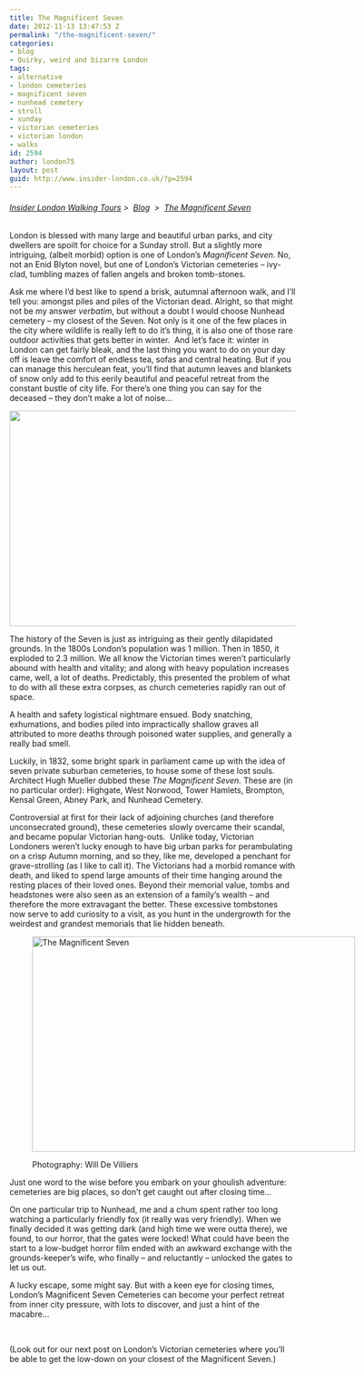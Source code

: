 ```yaml
---
title: The Magnificent Seven
date: 2012-11-13 13:47:53 Z
permalink: "/the-magnificent-seven/"
categories:
- blog
- Quirky, weird and bizarre London
tags:
- alternative
- london cemeteries
- magnificent seven
- nunhead cemetery
- stroll
- sunday
- victorian cemeteries
- victorian london
- walks
id: 2594
author: london75
layout: post
guid: http://www.insider-london.co.uk/?p=2594
---
```


###### [Insider London Walking Tours](http://www.insider-london.co.uk "Insider London home page") >  [Blog](http://www.insider-london.co.uk/blog/ "Insider London Blog")  >  [The Magnificent Seven](http://www.insider-london.co.uk/blog/2012/11/13/the-magnificent-seven/ "The Magnificent Seven")

London is blessed with many large and beautiful urban parks, and city dwellers are spoilt for choice for a Sunday stroll. But a slightly more intriguing, (albeit morbid) option is one of London’s _Magnificent Seven._ No, not an Enid Blyton novel, but one of London’s Victorian cemeteries &#8211; ivy-clad, tumbling mazes of fallen angels and broken tomb-stones.

Ask me where I’d best like to spend a brisk, autumnal afternoon walk, and I’ll tell you: amongst piles and piles of the Victorian dead. Alright, so that might not be my answer _verbatim_, but without a doubt I would choose Nunhead cemetery &#8211; my closest of the Seven. Not only is it one of the few places in the city where wildlife is really left to do it’s thing, it is also one of those rare outdoor activities that gets better in winter.  And let’s face it: winter in London can get fairly bleak, and the last thing you want to do on your day off is leave the comfort of endless tea, sofas and central heating. But if you can manage this herculean feat, you’ll find that autumn leaves and blankets of snow only add to this eerily beautiful and peaceful retreat from the constant bustle of city life. For there’s one thing you can say for the deceased &#8211; they don’t make a lot of noise…

<p style="text-align: left">
  <a href="/wp-content/uploads/2012/11/nunhead12.jpg"><img class="size-full wp-image-2627 aligncenter" src="/wp-content/uploads/2012/11/nunhead12.jpg" alt="" width="569" height="379" /></a>
</p>

The history of the Seven is just as intriguing as their gently dilapidated grounds. In the 1800s London’s population was 1 million. Then in 1850, it exploded to 2.3 million. We all know the Victorian times weren’t particularly abound with health and vitality; and along with heavy population increases came, well, a lot of deaths. Predictably, this presented the problem of what to do with all these extra corpses, as church cemeteries rapidly ran out of space.

A health and safety logistical nightmare ensued. Body snatching, exhumations, and bodies piled into impractically shallow graves all attributed to more deaths through poisoned water supplies, and generally a really bad smell.

Luckily, in 1832, some bright spark in parliament came up with the idea of seven private suburban cemeteries, to house some of these lost souls. Architect Hugh Mueller dubbed these _The Magnificent Seven._ These are (in no particular order): Highgate, West Norwood, Tower Hamlets, Brompton, Kensal Green, Abney Park, and Nunhead Cemetery.

Controversial at first for their lack of adjoining churches (and therefore unconsecrated ground), these cemeteries slowly overcame their scandal, and became popular Victorian hang-outs.  Unlike today, Victorian Londoners weren’t lucky enough to have big urban parks for perambulating on a crisp Autumn morning, and so they, like me, developed a penchant for grave-strolling (as I like to call it). The Victorians had a morbid romance with death, and liked to spend large amounts of their time hanging around the resting places of their loved ones. Beyond their memorial value, tombs and headstones were also seen as an extension of a family’s wealth &#8211; and therefore the more extravagant the better. These excessive tombstones now serve to add curiosity to a visit, as you hunt in the undergrowth for the weirdest and grandest memorials that lie hidden beneath.<figure id="attachment_2628" style="width: 569px" class="wp-caption aligncenter">

[<img class="size-full wp-image-2628" src="/wp-content/uploads/2012/11/nunhead2.jpg" alt="The Magnificent Seven" width="569" height="379" />](/wp-content/uploads/2012/11/nunhead2.jpg)<figcaption class="wp-caption-text">Photography: Will De Villiers</figcaption></figure> 

Just one word to the wise before you embark on your ghoulish adventure: cemeteries are big places, so don&#8217;t get caught out after closing time&#8230;

On one particular trip to Nunhead, me and a chum spent rather too long watching a particularly friendly fox (it really was very friendly). When we finally decided it was getting dark (and high time we were outta there), we found, to our horror, that the gates were locked! What could have been the start to a low-budget horror film ended with an awkward exchange with the grounds-keeper&#8217;s wife, who finally &#8211; and reluctantly &#8211; unlocked the gates to let us out.

A lucky escape, some might say. But with a keen eye for closing times, London&#8217;s Magnificent Seven Cemeteries can become your perfect retreat from inner city pressure, with lots to discover, and just a hint of the macabre&#8230;

&nbsp;

(Look out for our next post on London&#8217;s Victorian cemeteries where you&#8217;ll be able to get the low-down on your closest of the Magnificent Seven.)